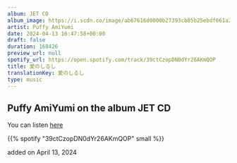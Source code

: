 ```yaml
---
album: JET CD
album_image: https://i.scdn.co/image/ab67616d0000b27393cb85b25ebdf661a24bbf4e
artist: Puffy AmiYumi
date: 2024-04-13 16:47:58+00:00
draft: false
duration: 168426
preview_url: null
spotify_url: https://open.spotify.com/track/39ctCzopDN0dYr26AKmQOP
title: 愛のしるし
translationKey: 愛のしるし
type: music
---
```


## Puffy AmiYumi on the album JET CD

You can listen [here](https://open.spotify.com/track/39ctCzopDN0dYr26AKmQOP)

{{% spotify "39ctCzopDN0dYr26AKmQOP" small %}}

added on April 13, 2024